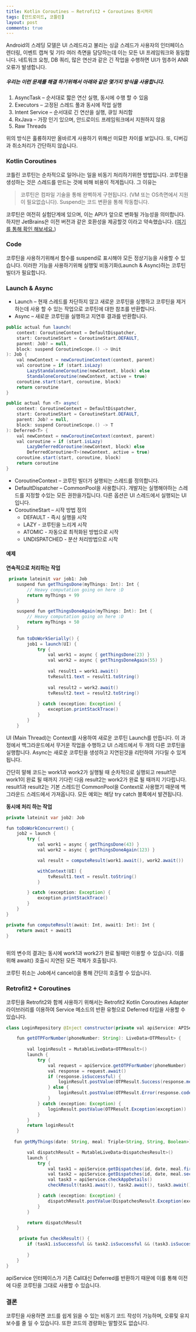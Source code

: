 ```yaml
---
title: Kotlin Coroutines – Retrofit2 + Coroutines 동시처리
tags: [안드로이드, 코틀린]
layout: post
comments: true
---
```


Android의 스레딩 모델은 UI 스레드라고 불리는 싱글 스레드가 사용자의 인터페이스 렌더링, 이벤트 캡쳐 및 기타 여러 측면을 담당하는데 이는 모든 UI 프레임워크와 동일합니다. 네트워크 요청, DB 쿼리, 많은 연산과 같은 긴 작업을 수행하면 UI가 멈추어 ANR 오류가 발생합니다.

##### 우리는 이런 문제를 해결 하기위해서 아래와 같은 몇가지 방식을 사용합니다.
1. AsyncTask – 순서대로 짧은 연산 실행, 동시에 수행 할 수 있음
2. Executors – 고정된 스레드 풀과 동시에 작업 실행
3. Intent Service – 순서대로 긴 연산을 실행, 큐잉 처리함
4. RxJava – 가장 인기 있으며, 안드로이드 프레임워크에서 지원하지 않음
5. Raw Threads

위의 방식은 훌륭하지만 올바르게 사용하기 위해선 미묘한 차이를 보입니다. 또, 디버깅과 취소처리가 간단하지 않습니다.


### Kotlin Coroutines

코틀린 코루틴는 순차적으로 일어나는 일을 비동기 처리하기위한 방법입니다. 코루틴을 생성하는 것은 스레드를 만드는 것에 비해 비용이 적게듭니다. 그 이유는
>코루틴은 컴파일 기술을 통해 완벽하게 구현됩니다. (VM 또는 OS측면에서 지원이 필요없습니다). Suspend는 코드 변환을 통해 작동합니다.

코루틴은 여전히 실험단계에 있으며, 이는 API가 앞으로 변화될 가능성을 의미합니다. 하지만 JetBrains은 이전 버전과 같은 호환성을 제공할것 이라고 약속했습니다. ([여기를 통해 확인 해보세요.](https://stackoverflow.com/questions/46240236/can-experimental-kotlin-coroutines-be-used-in-production))


### Code

코루틴을 사용하기위해서 함수를 suspend로 표시해야 모든 정상기능을 사용할 수 있습니다. 이러한 기능을 사용하기위해 실행및 비동기화(Launch & Async)하는 코루틴 빌더가 필요합니다.


### Launch & Async

- Launch – 현재 스레드를 차단하지 않고 새로운 코루틴을 싱행하고 코루틴을 제거하는데 사용 할 수 있는 작업으로 코루틴에 대한 참조를 반환합니다.
- Async – 새로운 코루틴을 실행하고 지연후 결과를 반환합니다.

```java
public actual fun launch(
    context: CoroutineContext = DefaultDispatcher,
    start: CoroutineStart = CoroutineStart.DEFAULT,
    parent: Job? = null,
    block: suspend CoroutineScope.() -> Unit
): Job {
    val newContext = newCoroutineContext(context, parent)
    val coroutine = if (start.isLazy)
        LazyStandaloneCoroutine(newContext, block) else
        StandaloneCoroutine(newContext, active = true)
    coroutine.start(start, coroutine, block)
    return coroutine
}

public actual fun <T> async(
    context: CoroutineContext = DefaultDispatcher,
    start: CoroutineStart = CoroutineStart.DEFAULT,
    parent: Job? = null,
    block: suspend CoroutineScope.() -> T
): Deferred<T> {
    val newContext = newCoroutineContext(context, parent)
    val coroutine = if (start.isLazy)
        LazyDeferredCoroutine(newContext, block) else
        DeferredCoroutine<T>(newContext, active = true)
    coroutine.start(start, coroutine, block)
    return coroutine
}
```

- CoroutineContext – 코루틴 빌더가 실행되는 스레드를 정의합니다.
- DefaultDispatcher – CommonPool을 사용합니다. 개발자는 실행해야하는 스레드를 지정할 수있는 모든 권한을가집니다. 다른 옵션은 UI 스레드에서 실행되는 UI입니다.
- CoroutineStart – 시작 방법 정의
    - DEFAULT - 즉시 실행을 시작
    - LAZY - 코루틴을 느리게 시작
    - ATOMIC - 자동으로 최적화된 방법으로 시작
    - UNDISPATCHED - 분산 처리방법으로 시작


#### 예제

**연속적으로 처리하는 작업**
```java
 private lateinit var job1: Job
    suspend fun getThingsDone(myThings: Int): Int {
        // Heavy computation going on here :D
        return myThings + 99
    }

    suspend fun getThingsDoneAgain(myThings: Int): Int {
        // Heavy computation going on here :D
        return myThings + 50
    }
    
    fun toDoWorkSerially() {
        job1 = launch(UI) {
            try {
                val work1 = async { getThingsDone(23) }
                val work2 = async { getThingsDoneAgain(55) }
                
                val result1 = work1.await()
                tvResult1.text = result1.toString()
                
                val result2 = work2.await()
                tvResult2.text = result2.toString()
            
            } catch (exception: Exception) {
                exception.printStackTrace()
            }
        }
    }
```
UI (Main Thread)는 Context를 사용하여 새로운  코루틴 Launch를 만듭니다. 이 과정에서 백그라운드에서 무거운 작업을 수행하고 UI 스레드에서 두 개의 다른 코루틴을 실행합니다. Async는 새로운 코루틴을 생성하고 지연된것을 리턴하여 기다릴 수 있게 됩니다.

간단히 말해 코드는 work1과 work2가 실행될 때 순차적으로 실행되고 result1은 work1이 완료 될 때까지 기다린 다음 result2는 work2가 완료 될 때까지 기다립니다. result1과 result2는 기본 스레드인 CommonPool을 Context로 사용했기 때문에 백그라운드 스레드에서 가져옵니다. 모든 예외는 해당 try catch 블록에서 발견됩니다.


**동시에 처리 하는 작업**
```java
private lateinit var job2: Job

fun toDoWorkConcurrent() {
    job2 = launch {
        try {
            val work1 = async { getThingsDone(43) }
            val work2 = async { getThingsDoneAgain(123) }

            val result = computeResult(work1.await(), work2.await())

            withContext(UI) {
                tvResult1.text = result.toString()
            }

        } catch (exception: Exception) {
            exception.printStackTrace()
        }
    }
}

private fun computeResult(await: Int, await1: Int): Int {
    return await + await1
}
    
```

위의 변수의 결과는 동시에 work1과 work2가 완료 될때만 이용할 수 있습니다.  이를 위해 await() 호출시 지연된 모든 객체가 호출됩니다.

코루틴 취소는 Job에서 cancel()을 통해 간단히 호출할 수 있습니다.

    
### Retrofit2 + Coroutines
코루틴을 Retrofit2와 함께 사용하기 위해서는 Retrofit2 Kotlin Coroutines Adapter 라이브러리를 이용하여 Service 메소드의 반환 유형으로 Deferred 타입을 사용할 수 있습니다.

```java
class LoginRepository @Inject constructor(private val apiService: APIService, private val sharedPreferences: SharedPreferences) {

    fun getOTPForNumber(phoneNumber: String): LiveData<OTPResult> {
    
        val loginResult = MutableLiveData<OTPResult>()
        launch {
            try {
                val request = apiService.getOTPForNumber(phoneNumber)
                val response = request.await()
                if (response.isSuccessful) {
                    loginResult.postValue(OTPResult.Success(response.message()))
                } else {
                    loginResult.postValue(OTPResult.Error(response.code(), response.message()))
                }
            } catch (exception: Exception) {
                loginResult.postValue(OTPResult.Exception(exception))
            }
        }
        return loginResult
    }
    
   fun getMyThings(date: String, meal: Triple<String, String, Boolean>): LiveData<DispatchesResult> {

        val dispatchResult = MutableLiveData<DispatchesResult>()
        launch {
            try {
                val task1 = apiService.getDispatches(id, date, meal.first)
                val task2 = apiService.getDispatches(id, date, meal.second)
                val task3 = apiService.checkAppDetails()
                checkResult(task1.await(), task2.await(), task3.await(), dispatchResult)

            } catch (exception: Exception) {
                dispatchResult.postValue(DispatchesResult.Exception(exception))
            }
        }

        return dispatchResult
    }

     private fun checkResult() {
        if (task1.isSuccessful && task2.isSuccessful && (task3.isSuccessful && task3.body()?.code == 1000)) {
        
        }
    }
}
```
apiService 인터페이스가 기존 Call대신 Deferred를 반환하기 때문에 이를 통해 이전에 다룬 코루틴을 그대로 사용할 수 있습니다.

### 결론
코루틴을 사용하면 코드를 쉽게 읽을 수 있는 비동기 코드 작성이 가능하며, 오류및 유지 보수를 줄 일 수 있습니다. 또한 코드의 경량화는 말할것도 없습니다.


























